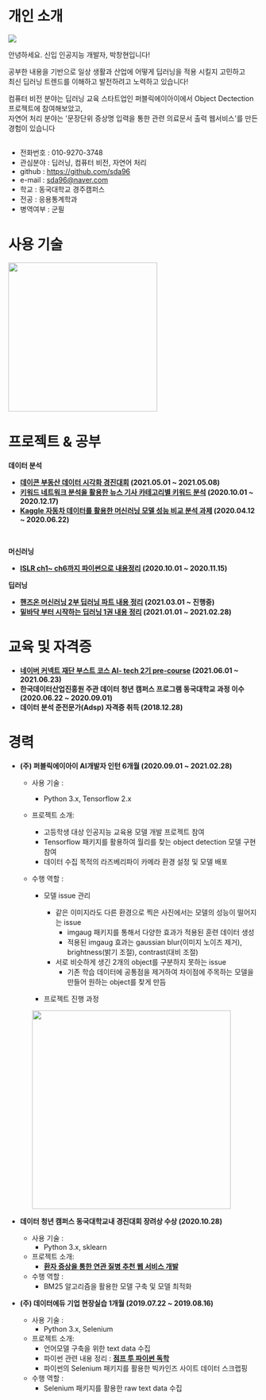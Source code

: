 # 개인 소개
<img src="https://imgur.com/xCO1ibb.jpg">

안녕하세요. 신입 인공지능 개발자, 박창현입니다!

공부한 내용을 기반으로 일상 생활과 산업에 어떻게 딥러닝을 적용 시킬지 고민하고  
최신 딥러닝 트렌드를 이해하고 발전하려고 노력하고 있습니다!

컴퓨터 비전 분야는 딥러닝 교육 스타트업인 퍼블릭에이아이에서 Object Dectection 프로젝트에 참여해보았고,  
자연어 처리 분야는 '문장단위 증상명 입력을 통한 관련 의료문서 출력 웹서비스'를 만든 경험이 있습니다

##

- 전화번호 : 010-9270-3748  
- 관심분야 : 딥러닝, 컴퓨터 비전, 자연어 처리  
- github  : https://github.com/sda96  
- e-mail  : sda96@naver.com  
- 학교    : 동국대학교 경주캠퍼스  
- 전공    : 응용통계학과  
- 병역여부 : 군필  

##

# 사용 기술

<img src="https://imgur.com/MwBwe72.jpg" height="300">

##

# 프로젝트 & 공부

**데이터 분석**
- **[데이콘 부동산 데이터 시각화 경진대회](https://github.com/sda96/Summary_note/tree/master/Data_analysis/%EB%8D%B0%EC%9D%B4%EC%BD%98%EB%B6%80%EB%8F%99%EC%82%B0%EC%8B%9C%EA%B0%81%ED%99%94) (2021.05.01 ~ 2021.05.08)**
- **[키워드 네트워크 분석을 활용한 뉴스 기사 카테고리별 키워드 분석](https://github.com/sda96/Summary_note/tree/master/Data_analysis/%EC%A1%B8%EC%97%85%EB%85%BC%EB%AC%B8) (2020.10.01 ~ 2020.12.17)**
- **[Kaggle 자동차 데이터를 활용한 머신러닝 모델 성능 비교 분석 과제](https://github.com/sda96/Summary_note/tree/master/Data_analysis/%EB%8D%B0%EC%9D%B4%ED%84%B0%EB%A7%88%EC%9D%B4%EB%8B%9D) (2020.04.12 ~ 2020.06.22)**

<br/>

**머신러닝**
- **[ISLR ch1~ ch6까지 파이썬으로 내용정리](https://github.com/sda96/Summary_note/tree/master/ML/ISLP) (2020.10.01 ~ 2020.11.15)**

**딥러닝**
- **[핸즈온 머신러닝 2부 딥러닝 파트 내용 정리](https://github.com/sda96/Summary_note/tree/master/DL/Hands_on_Machine_learning_part2) (2021.03.01 ~ 진행중)**
- **[밑바닥 부터 시작하는 딥러닝 1권 내용 정리](https://github.com/sda96/Summary_note/tree/master/DL/Deep_Learning_from_scratch) (2021.01.01 ~ 2021.02.28)**


##

# 교육 및 자격증
- **[네이버 커넥트 재단 부스트 코스 AI- tech 2기 pre-course](https://github.com/sda96/pre-boostcamp) (2021.06.01 ~ 2021.06.23)**
- **한국데이터산업진흥원 주관 데이터 청년 캠퍼스 프로그램 동국대학교 과정 이수 (2020.06.22 ~ 2020.09.01)**
- **데이터 분석 준전문가(Adsp) 자격증 취득 (2018.12.28)**

##

# 경력

- **(주) 퍼블릭에이아이 AI개발자 인턴 6개월 (2020.09.01 ~ 2021.02.28)**
    - 사용 기술 : 
      - Python 3.x, Tensorflow 2.x
    - 프로젝트 소개:
      - 고등학생 대상 인공지능 교육용 모델 개발 프로젝트 참여  
      - Tensorflow 패키지를 활용하여 월리를 찾는 object detection 모델 구현 참여
      - 데이터 수집 목적의 라즈베리파이 카메라 환경 설정 및 모델 배포
    - 수행 역할 :
       - 모델 issue 관리
         - 같은 이미지라도 다른 환경으로 찍은 사진에서는 모델의 성능이 떨어지는 issue
           - imgaug 패키지를 통해서 다양한 효과가 적용된 훈련 데이터 생성
           - 적용된 imgaug 효과는 gaussian blur(이미지 노이즈 제거), brightness(밝기 조절), contrast(대비 조절)
         - 서로 비슷하게 생긴 2개의 object를 구분하지 못하는 issue
           - 기존 학습 데이터에 공통점을 제거하여 차이점에 주목하는 모델을 만들어 원하는 object를 찾게 만듬
           
  		- 프로젝트 진행 과정
        
  		<img src="https://imgur.com/LeKZjtV.jpg" width="400" height="400">

- **데이터 청년 캠퍼스 동국대학교내 경진대회 장려상 수상 (2020.10.28)**
  - 사용 기술 : 
    - Python 3.x, sklearn
  - 프로젝트 소개:   
    - **[환자 증상을 통한 연관 질병 추천 웹 서비스 개발](https://github.com/sda96/Summary_note/tree/master/Data_campus)**
  - 수행 역할 : 
    -  BM25 알고리즘을 활용한 모델 구축 및 모델 최적화

- **(주) 데이터에듀 기업 현장실습 1개월 (2019.07.22 ~ 2019.08.16)**
  - 사용 기술 : 
    -  Python 3.x, Selenium
  - 프로젝트 소개:
    - 언어모델 구축을 위한 text data 수집
    - 파이썬 관련 내용 정리 : **[점프 투 파이썬 독학](https://github.com/sda96/Summary_note/tree/master/Python)**
    - 파이썬의 Selenium 패키지를 활용한 빅카인즈 사이트 데이터 스크랩핑
  - 수행 역할 : 
    - Selenium 패키지를 활용한 raw text data 수집

##


##
